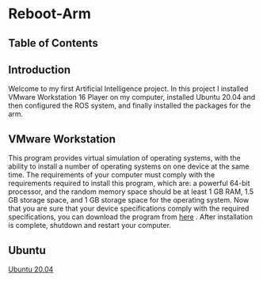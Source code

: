 # Reboot-Arm 

## Table of Contents

## Introduction
Welcome to my first Artificial Intelligence project. In this project I installed VMware Workstation 16 Player on my computer, installed Ubuntu 20.04 and then configured the ROS system, and finally installed the packages for the arm.


## VMware Workstation

This program provides virtual simulation of operating systems, with the ability to install a number of operating systems on one device at the same time. The requirements of your computer must comply with the requirements required to install this program, which are: a powerful 64-bit processor, and the random memory space should be at least 1 GB RAM, 1.5 GB storage space, and 1 GB storage space for the operating system. Now that you are sure that your device specifications comply with the required specifications, you can download the program from [here](https://my.vmware.com/en/web/vmware/downloads/details?downloadGroup=WKST-PLAYER-1612&productId=1039&rPId=66621) . After installation is complete, shutdown and restart your computer.

## Ubuntu

[Ubuntu 20.04](https://ubuntu.com/#download)
